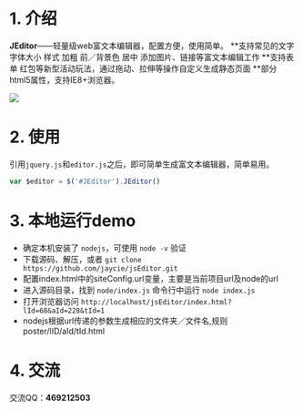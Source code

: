 
# 1. 介绍

**JEditor**——轻量级web富文本编辑器，配置方便，使用简单</b>。
**支持常见的文字字体大小 样式 加粗 前／背景色 居中 添加图片、链接等富文本编辑工作
**支持表单 红包等新型活动玩法，通过拖动、拉伸等操作自定义生成静态页面
**部分html5属性，支持IE8+浏览器。

![](http://images2015.cnblogs.com/blog/381372/201605/381372-20160505150001294-447083237.png)

# 2. 使用

引用`jquery.js`和`editor.js`之后，即可简单生成富文本编辑器，简单易用。
```js
var $editor = $('#JEditor').JEditor()
```

# 3. 本地运行demo

 - 确定本机安装了 `nodejs`，可使用 `node -v` 验证
 - 下载源码、解压，或者 `git clone https://github.com/jaycie/jsEditor.git` 
 - 配置index.html中的siteConfig.url变量，主要是当前项目url及node的url
 - 进入源码目录，找到 `node/index.js` 命令行中运行 `node index.js`
 - 打开浏览器访问 `http://localhost/jsEditor/index.html?lId=68&aId=228&tId=1` 
 - nodejs根据url传递的参数生成相应的文件夹／文件名,规则poster/lID/aId/tId.html

# 4. 交流

交流QQ：**469212503**
